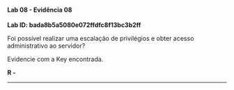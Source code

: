 
#### Lab 08 - Evidência 08

**Lab ID: bada8b5a5080e072ffdfc8f13bc3b2ff**


Foi possível realizar uma escalação de privilégios e obter acesso administrativo ao servidor?  
  
Evidencie com a Key encontrada.

**R -**

---
